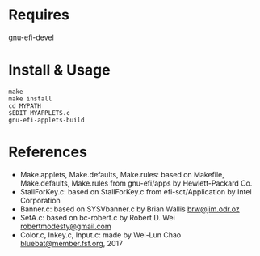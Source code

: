 Requires
========
gnu-efi-devel

Install & Usage
===============
	make
	make install
	cd MYPATH
	$EDIT MYAPPLETS.c
	gnu-efi-applets-build

References
==========
* Make.applets, Make.defaults, Make.rules:
	based on Makefile, Make.defaults, Make.rules from gnu-efi/apps by Hewlett-Packard Co.
* StallForKey.c:
	based on StallForKey.c from efi-sct/Application by Intel Corporation
* Banner.c:
	based on SYSVbanner.c by Brian Wallis <brw@jim.odr.oz>
* SetA.c:
	based on bc-robert.c by Robert D. Wei <robertmodesty@gmail.com>
* Color.c, Inkey.c, Input.c:
	made by Wei-Lun Chao <bluebat@member.fsf.org>, 2017
